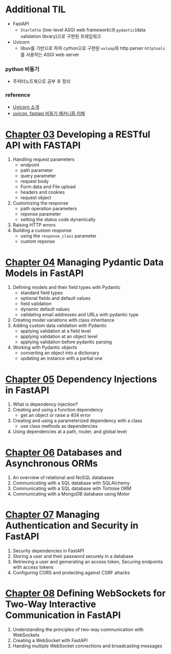# Additional TIL
- FastAPI
    - `Starlette` (low-level ASGI web framework)과 `pydantic`(data validation library)으로 구현된 프레임워크
- Uvicorn
    - libuv를 기반으로 하여 cython으로 구현된 `uvloop`와 http parser `httptools`를 사용하는 ASGI web server

### python 비동기
- 주피터노트북으로 공부 후 정리

### reference
- [Uvicorn 소개](https://chacha95.github.io/2021-01-16-python6/)
- [uvicon, fastapi 비동기 메커니즘 이해](https://m.blog.naver.com/pjt3591oo/222772705407)

# [Chapter 03](./chap03/) Developing a RESTful API with FASTAPI
1. Handling request parameters
    - endpoint
    - path parameter
    - query parameter
    - request body
    - Form data and File upload
    - headers and cookies
    - request object
2. Customizing the response
    - path operation parameters
    - reponse parameter
    - setting the status code dynamically
3. Raising HTTP errors
4. Building a custom response
    - using the `response_class` parameter
    - custom reponse

# [Chapter 04](./chap04/) Managing Pydantic Data Models in FastAPI
1. Defining models and their field types with Pydantic
    - standard field types
    - optional fields and default values
    - field validation
    - dynamic default values
    - validating email addresses and URLs with pydantic type
2. Creating model variations with class inheritance
3. Adding custom data validation with Pydantic
    - applying validation at a field level
    - applying validation at an object level
    - applying validation before pydantic parsing
4. Working with Pydantic objects
    - converting an object into a dictionary
    - updating an instance with a partial one

# [Chapter 05](./chap05/) Dependency Injections in FastAPI
1. What is dependency injection?
2. Creating and using a function dependency
    - get an object or raise a 404 error
3. Creating and using a parameterized dependency with a class
    - use class methods as dependencies
4. Using dependencies at a path, router, and global level

# [Chapter 06](./chap06/) Databases and Asynchronous ORMs
1. An overview of relational and NoSQL databases
2. Communicating with a SQL database with SQLAlchemy
3. Communicating with a SQL database with Tortoise ORM
4. Communicating with a MongoDB database using Motor

# [Chapter 07](./chap07/) Managing Authentication and Security in FastAPI
1. Security dependencies in FastAPI
2. Storing a user and their password securely in a database
3. Retrieving a user and gernerating an access token, Securing endpoints with access tokens
4. Configuring CORS and protecting against CSRF attacks

# [Chapter 08](./chap08/) Defining WebSockets for Two-Way Interactive Communication in FastAPI
1. Understanding the principles of two-way communication with WebSockets
2. Creating a WebSocket with FastAPI
3. Handing multiple WebSocket connections and broadcasting messages